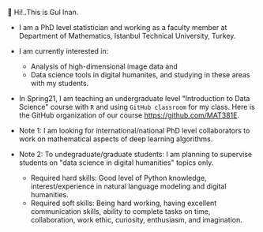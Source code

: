  

🌿   Hi!..This is Gul Inan.   
- I am a PhD level statistician and working as a faculty member 
at Department of Mathematics, Istanbul Technical University, Turkey. 
- I am currently interested in:
   - Analysis of high-dimensional image data and 
   - Data science tools in digital humanites, and studying in these areas with my students.
- In Spring21, I am teaching an undergraduate level "Introduction to Data Science" course with `R` and using `GitHub classroom` for my class. Here is
the GitHub organization of our course https://github.com/MAT381E. 

- Note 1: I am looking for international/national PhD level collaborators to work on mathematical aspects of deep learning algorithms.
- Note 2: To undegraduate/graduate students: I am planning to supervise students on "data science in digital humanities" topics only. 
  - Required hard skills: Good level of Python knowledge, interest/experience in natural language modeling and digital humanities. 
  - Required soft skills: Being hard working, having excellent communication skills, ability to complete tasks on time, collaboration, work ethic, curiosity, enthusiasm, and imagination.
